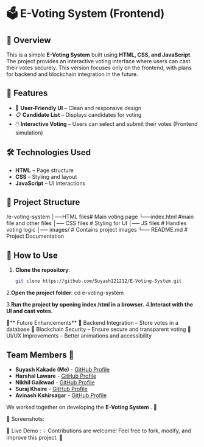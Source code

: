 # 🗳️ E-Voting System (Frontend)

## 📌 Overview
This is a simple **E-Voting System** built using **HTML, CSS, and JavaScript**. The project provides an interactive voting interface where users can cast their votes securely. This version focuses only on the frontend, with plans for backend and blockchain integration in the future.

## 🚀 Features
- 🎨 **User-Friendly UI** – Clean and responsive design  
- 📋 **Candidate List** – Displays candidates for voting  
- 🖱️ **Interactive Voting** – Users can select and submit their votes (Frontend simulation)  

## 🛠️ Technologies Used
- **HTML** – Page structure  
- **CSS** – Styling and layout  
- **JavaScript** – UI interactions  

## 📂 Project Structure
/e-voting-system │──HTML files# Main voting page 
                      └──index.html #main file
                      and other files
                 │── CSS files # Styling for UI 
                 │── JS files # Handles voting logic 
                 │── images/ # Contains project images 
                 └── README.md # Project Documentation
## 🔧 How to Use
1. **Clone the repository**:  
   ```bash
   git clone https://github.com/Suyash121212/E-Voting-System.git
2.**Open the project folder**:
   cd e-voting-system

3.**Run the project by opening index.html in a browser.**
4.**Interact with the UI and cast votes.**

🌟** Future Enhancements**
🔗 Backend Integration – Store votes in a database
🔐 Blockchain Security – Ensure secure and transparent voting
🎨 UI/UX Improvements – Better animations and accessibility

## Team Members 👥

- **Suyash Kakade (Me)** - [GitHub Profile](https://github.com/Suyash121212)
- **Harshal Laware** - [GitHub Profile](https://github.com/)
- **Nikhil Gaikwad** - [GitHub Profile](https://github.com/Niks-TheCoder)
- **Suraj Khaire** - [GitHub Profile](https://github.com/Suraj-Khaire-01)
- **Avinash Kshirsagar** - [GitHub Profile](https://github.com/kavinash2j)

We worked together on developing the **E-Voting System** . 🚀


📸 Screenshots: 

🎥 Live Demo :
💡 Contributions are welcome! Feel free to fork, modify, and improve this project. 🚀  


               
